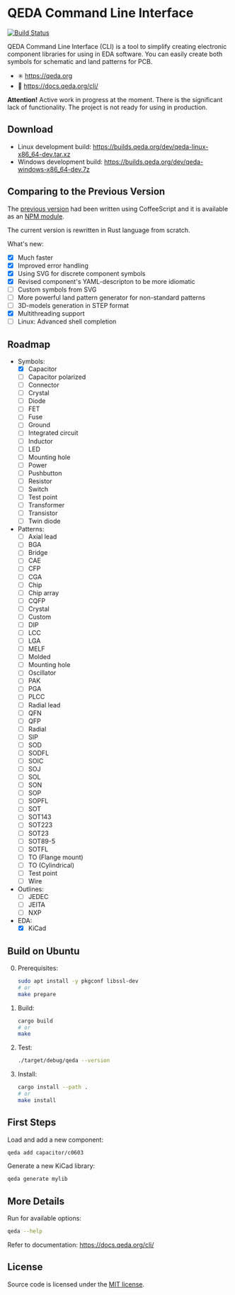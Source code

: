 # QEDA Command Line Interface

[![Build Status](https://github.com/qeda/qeda-rs/workflows/Build/badge.svg)](https://github.com/qeda/qeda-rs/actions)

QEDA Command Line Interface (CLI) is a tool to simplify creating electronic component libraries for using in EDA software. You can easily create both symbols for schematic and land patterns for PCB.

* :eight_spoked_asterisk: https://qeda.org
* :book: https://docs.qeda.org/cli/

**Attention!** Active work in progress at the moment. There is the significant lack of functionality. The project is not ready for using in production.

## Download

* Linux development build: https://builds.qeda.org/dev/qeda-linux-x86_64-dev.tar.xz
* Windows development build: https://builds.qeda.org/dev/qeda-windows-x86_64-dev.7z

## Comparing to the Previous Version

The [previous version](https://github.com/qeda/qeda) had been written using CoffeeScript and it is available as an [NPM module](https://www.npmjs.com/package/qeda).

The current version is rewritten in Rust language from scratch.

What's new:

- [x] Much faster
- [x] Improved error handling
- [x] Using SVG for discrete component symbols
- [x] Revised component's YAML-descripton to be more idiomatic
- [ ] Custom symbols from SVG
- [ ] More powerful land pattern generator for non-standard patterns
- [ ] 3D-models generation in STEP format
- [x] Multithreading support
- [ ] Linux: Advanced shell completion

## Roadmap

- Symbols:
    - [x] Capacitor
    - [ ] Capacitor polarized
    - [ ] Connector
    - [ ] Crystal
    - [ ] Diode
    - [ ] FET
    - [ ] Fuse
    - [ ] Ground
    - [ ] Integrated circuit
    - [ ] Inductor
    - [ ] LED
    - [ ] Mounting hole
    - [ ] Power
    - [ ] Pushbutton
    - [ ] Resistor
    - [ ] Switch
    - [ ] Test point
    - [ ] Transformer
    - [ ] Transistor
    - [ ] Twin diode

- Patterns:
    - [ ] Axial lead
    - [ ] BGA
    - [ ] Bridge
    - [ ] CAE
    - [ ] CFP
    - [ ] CGA
    - [ ] Chip
    - [ ] Chip array
    - [ ] CQFP
    - [ ] Crystal
    - [ ] Custom
    - [ ] DIP
    - [ ] LCC
    - [ ] LGA
    - [ ] MELF
    - [ ] Molded
    - [ ] Mounting hole
    - [ ] Oscillator
    - [ ] PAK
    - [ ] PGA
    - [ ] PLCC
    - [ ] Radial lead
    - [ ] QFN
    - [ ] QFP
    - [ ] Radial
    - [ ] SIP
    - [ ] SOD
    - [ ] SODFL
    - [ ] SOIC
    - [ ] SOJ
    - [ ] SOL
    - [ ] SON
    - [ ] SOP
    - [ ] SOPFL
    - [ ] SOT
    - [ ] SOT143
    - [ ] SOT223
    - [ ] SOT23
    - [ ] SOT89-5
    - [ ] SOTFL
    - [ ] TO (Flange mount)
    - [ ] TO (Cylindrical)
    - [ ] Test point
    - [ ] Wire

- Outlines:
    - [ ] JEDEC
    - [ ] JEITA
    - [ ] NXP

- EDA:
    - [x] KiCad

## Build on Ubuntu

0. Prerequisites:

    ```bash
    sudo apt install -y pkgconf libssl-dev
    # or
    make prepare
    ```

1. Build:

    ```bash
    cargo build
    # or
    make
    ```


2. Test:

    ```bash
    ./target/debug/qeda --version
    ```

3. Install:

    ```bash
    cargo install --path .
    # or
    make install
    ```

## First Steps

Load and add a new component:

```bash
qeda add capacitor/c0603
```

Generate a new KiCad library:

```bash
qeda generate mylib
```

## More Details

Run for available options:

```bash
qeda --help
```

Refer to documentation: https://docs.qeda.org/cli/

## License

Source code is licensed under the [MIT license](LICENSE).
